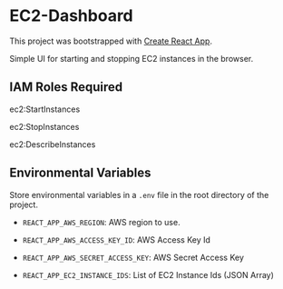 # EC2-Dashboard

This project was bootstrapped with [Create React App](https://github.com/facebook/create-react-app).

Simple UI for starting and stopping EC2 instances in the browser.

## IAM Roles Required

ec2:StartInstances

ec2:StopInstances

ec2:DescribeInstances

## Environmental Variables

Store environmental variables in a `.env` file in the root directory of the project.

- `REACT_APP_AWS_REGION`: AWS region to use.

- `REACT_APP_AWS_ACCESS_KEY_ID`: AWS Access Key Id

- `REACT_APP_AWS_SECRET_ACCESS_KEY`: AWS Secret Access Key

- `REACT_APP_EC2_INSTANCE_IDS`: List of EC2 Instance Ids (JSON Array)
